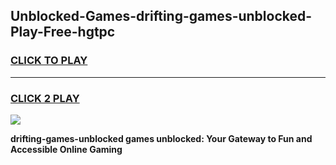 
## Unblocked-Games-drifting-games-unblocked-Play-Free-hgtpc
<h3>
<a href="https://premium76.site?title=drifting-games-unblocked&ref=10A">CLICK TO PLAY</a></h3>
<hr>

<h3>
<a href="https://premium76.site?title=drifting-games-unblocked&ref=10A">CLICK 2 PLAY</a>
  
</h3>

<a href="https://premium76.site?title=drifting-games-unblocked&ref=10A"><img src="https://clearcache.store/games.png"></a>


**drifting-games-unblocked games unblocked: Your Gateway to Fun and Accessible Online Gaming**

